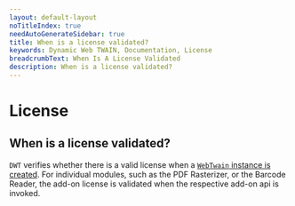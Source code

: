 ```yaml
---
layout: default-layout
noTitleIndex: true
needAutoGenerateSidebar: true
title: When is a license validated? 
keywords: Dynamic Web TWAIN, Documentation, License
breadcrumbText: When Is A License Validated
description: When is a license validated? 
---
```


# License

## When is a license validated? 

`DWT` verifies whether there is a valid license when a [ `WebTwain` instance is created]({{site.indepth}}features/initialize.html#creating-the-webtwain-instance). For individual modules, such as the PDF Rasterizer, or the Barcode Reader, the add-on license is validated when the respective add-on api is invoked.
